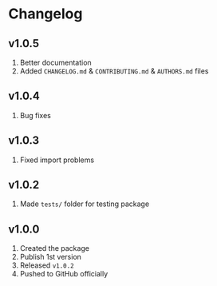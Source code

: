 # Changelog

## v1.0.5

1. Better documentation
2. Added `CHANGELOG.md` & `CONTRIBUTING.md` & `AUTHORS.md` files

## v1.0.4

1. Bug fixes

## v1.0.3

1. Fixed import problems

## v1.0.2

1. Made `tests/` folder for testing package

## v1.0.0

1. Created the package
2. Publish 1st version
3. Released `v1.0.2`
4. Pushed to GitHub officially
